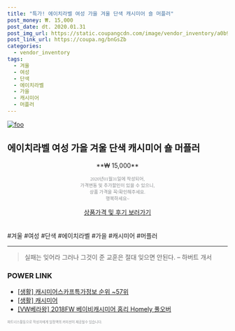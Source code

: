```yaml
--- 
title: "특가! 에이치라벨 여성 가을 겨울 단색 캐시미어 숄 머플러" 
post_money: ₩. 15,000 
post_date: dt. 2020.01.31 
post_img_url: https://static.coupangcdn.com/image/vendor_inventory/a0b9/141d73525ef7705c10268db2264a7923092f79fbff314143a01fd3118ff8.jpg 
post_link_url: https://coupa.ng/bnGsZb 
categories: 
  - vendor_inventory 
tags: 
  - 겨울 
  - 여성 
  - 단색 
  - 에이치라벨 
  - 가을 
  - 캐시미어 
  - 머플러 
--- 
```

[![foo](https://static.coupangcdn.com/image/vendor_inventory/a0b9/141d73525ef7705c10268db2264a7923092f79fbff314143a01fd3118ff8.jpg)](https://coupa.ng/bnGsZb) 

## 에이치라벨 여성 가을 겨울 단색 캐시미어 숄 머플러 
<p style="text-align: center;">**₩ 15,000**</p> 
<p style="text-align: center;"><span style="color: #898c8f; font-family: Georgia,Times,serif; font-size: 0.75em;">2020년01월31일에 작성되어, <br>가격변동 및 추가할인이 있을 수 있으니,<br> 상품 가격을 꼭!확인해주세요.<br>행복하세요~</span> 
</p>	 
<div markdown="0" style="text-align: center;"><a href="https://coupa.ng/bnGsZb" class="btn btn--success">상품가격 및 후기 보러가기</a></div> 
<br><br> 
  #겨울 #여성 #단색 #에이치라벨 #가을 #캐시미어 #머플러 
<hr> 

> 실패는 잊어라 그러나 그것이 준 교훈은 절대 잊으면 안된다. – 하버트 개서 


### POWER LINK

* <a href="https://blog.naver.com/fasyy4321/221770812089" target="_blank"> [생활] 캐시미어스카프특가정보 순위 ~57위</a>
* <a href="https://blog.naver.com/fasyy4321/221758980464" target="_blank"> [생활] 캐시미어  </a>
* <a href="https://blog.naver.com/sakai111/221784048915" target="_blank">[VW베라왕] 2018FW 베이비캐시미어 홈리 Homely 풀오버</a>

<span style="color: #898c8f; font-family: Georgia,Times,serif; font-size: 0.55em;">파트너스활동으로 작성자에게 일정액의 커미션이 제공될수 있습니다.</span> 

